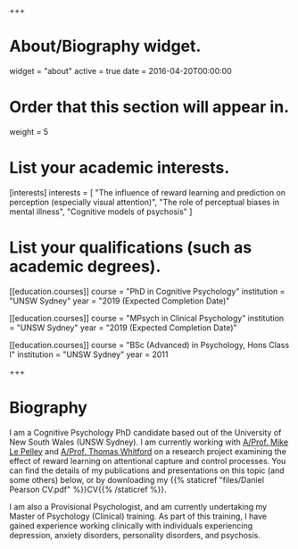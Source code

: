 +++
# About/Biography widget.
widget = "about"
active = true
date = 2016-04-20T00:00:00

# Order that this section will appear in.
weight = 5 

# List your academic interests.
[interests]
  interests = [
    "The influence of reward learning and prediction on perception (especially visual attention)",
    "The role of perceptual biases in mental illness",
    "Cognitive models of psychosis"
  ]

# List your qualifications (such as academic degrees).
[[education.courses]]
  course = "PhD in Cognitive Psychology"
  institution = "UNSW Sydney"
  year = "2019 (Expected Completion Date)"

[[education.courses]]
  course = "MPsych in Clinical Psychology"
  institution = "UNSW Sydney"
  year = "2019 (Expected Completion Date)"

[[education.courses]]
  course = "BSc (Advanced) in Psychology, Hons Class I"
  institution = "UNSW Sydney"
  year = 2011
 
+++
# Biography

I am a Cognitive Psychology PhD candidate based out of the University of New South Wales (UNSW Sydney). I am currently working with [A/Prof. Mike Le Pelley](http://www.psy.unsw.edu.au/contacts-people/academic-staff/associate-professor-mike-le-pelley) and [A/Prof. Thomas Whitford](http://www.psy.unsw.edu.au/contacts-people/academic-staff/associate-professor-thomas-whitford) on a research project examining the effect of reward learning on attentional capture and control processes. You can find the details of my publications and presentations on this topic (and some others) below, or by downloading my {{% staticref "files/Daniel Pearson CV.pdf" %}}CV{{% /staticref %}}.

I am also a Provisional Psychologist, and am currently undertaking my Master of Psychology (Clinical) training. As part of this training, I have gained experience working clinically with individuals experiencing depression, anxiety disorders, personality disorders, and psychosis.
